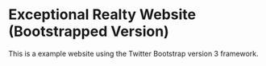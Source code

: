 # Exceptional Realty Website (Bootstrapped Version)

This is a example website using the Twitter Bootstrap version 3 framework.
